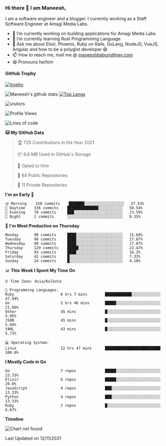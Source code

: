 ### Hi there 👋 I am Maneesh,

I am a software engineer and a blogger. I currently working as a Staff Software Engineer at Amagi Media Labs.


- 🔭 I’m currently working on building applications for Amagi Media Labs.
- 🌱 I’m currently learning Rust Programming Language
- 💬 Ask me about Elixir, Phoenix, Ruby on Rails, GoLang, NodeJS, VueJS, Angular and how to be a polyglot developer 😄
- 📫 How to reach me, mail me @ maneeshbabum@hey.com
- 😄 Pronouns he/him

#### GitHub Trophy
[![trophy](https://github-profile-trophy.vercel.app/?username=mbm-c)](https://github.com/ryo-ma/github-profile-trophy)

![Maneesh's github stats](https://github-readme-stats.vercel.app/api?username=mbm-c&show_icons=true)
[![Top Langs](https://github-readme-stats.vercel.app/api/top-langs/?username=mbm-c)](https://github.com/anuraghazra/github-readme-stats)


![visitors](https://visitor-badge.glitch.me/badge?page_id=maneeshbabu.maneeshbabu)

<!--START_SECTION:waka-->
![Profile Views](http://img.shields.io/badge/Profile%20Views-0-blue)

![Lines of code](https://img.shields.io/badge/From%20Hello%20World%20I%27ve%20Written-293809%20lines%20of%20code-blue)

**🐱 My GitHub Data** 

> 🏆 725 Contributions in the Year 2021
 > 
> 📦 6.6 MB Used in GitHub's Storage 
 > 
> 💼 Opted to Hire
 > 
> 📜 64 Public Repositories 
 > 
> 🔑 11 Private Repositories  
 > 
**I'm an Early 🐤** 

```text
🌞 Morning    158 commits    ███████░░░░░░░░░░░░░░░░░░   27.53% 
🌆 Daytime    336 commits    ██████████████░░░░░░░░░░░   58.54% 
🌃 Evening    78 commits     ███░░░░░░░░░░░░░░░░░░░░░░   13.59% 
🌙 Night      2 commits      ░░░░░░░░░░░░░░░░░░░░░░░░░   0.35%

```
📅 **I'm Most Productive on Thursday** 

```text
Monday       90 commits     ████░░░░░░░░░░░░░░░░░░░░░   15.68% 
Tuesday      98 commits     ████░░░░░░░░░░░░░░░░░░░░░   17.07% 
Wednesday    98 commits     ████░░░░░░░░░░░░░░░░░░░░░   17.07% 
Thursday     129 commits    █████░░░░░░░░░░░░░░░░░░░░   22.47% 
Friday       93 commits     ████░░░░░░░░░░░░░░░░░░░░░   16.2% 
Saturday     42 commits     █░░░░░░░░░░░░░░░░░░░░░░░░   7.32% 
Sunday       24 commits     █░░░░░░░░░░░░░░░░░░░░░░░░   4.18%

```


📊 **This Week I Spent My Time On** 

```text
⌚︎ Time Zone: Asia/Kolkata

💬 Programming Languages: 
Ruby                     6 hrs 7 mins        ████████████░░░░░░░░░░░░░   47.94% 
Go                       2 hrs 46 mins       █████░░░░░░░░░░░░░░░░░░░░   21.66% 
Other                    45 mins             █░░░░░░░░░░░░░░░░░░░░░░░░   5.95% 
JSON                     45 mins             █░░░░░░░░░░░░░░░░░░░░░░░░   5.94% 
YAML                     43 mins             █░░░░░░░░░░░░░░░░░░░░░░░░   5.72%

💻 Operating System: 
Linux                    12 hrs 47 mins      █████████████████████████   100.0%

```

**I Mostly Code in Go** 

```text
Go                       7 repos             █████░░░░░░░░░░░░░░░░░░░░   23.33% 
Elixir                   6 repos             █████░░░░░░░░░░░░░░░░░░░░   20.0% 
JavaScript               4 repos             ███░░░░░░░░░░░░░░░░░░░░░░   13.33% 
Python                   4 repos             ███░░░░░░░░░░░░░░░░░░░░░░   13.33% 
Ruby                     2 repos             █░░░░░░░░░░░░░░░░░░░░░░░░   6.67%

```


**Timeline**

![Chart not found](https://raw.githubusercontent.com/mbm-c/mbm-c/master/charts/bar_graph.png) 


 Last Updated on 12/11/2021
<!--END_SECTION:waka-->

<!--
**maneeshbabu/maneeshbabu** is a ✨ _special_ ✨ repository because its `README.md` (this file) appears on your GitHub profile.

Here are some ideas to get you started:

- 🔭 I’m currently working on ...
- 🌱 I’m currently learning ...
- 👯 I’m looking to collaborate on ...
- 🤔 I’m looking for help with ...
- 💬 Ask me about ...
- 📫 How to reach me: ...
- 😄 Pronouns: ...
- ⚡ Fun fact: ...
-->

